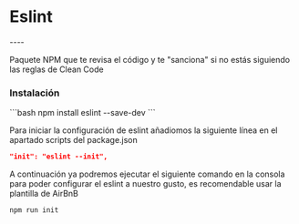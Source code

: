 <h1>Eslint</h1>
----

<p>Paquete NPM que te revisa el código y te "sanciona" si no estás siguiendo las reglas de Clean Code </p>


<h3>Instalación</h3>
```bash
npm install eslint --save-dev
```

Para iniciar la configuración de eslint  añadiomos la siguiente línea en el apartado scripts del package.json

```json
"init": "eslint --init",
```

A continuación ya podremos ejecutar el siguiente comando en la consola para poder configurar el eslint a nuestro gusto, es recomendable usar la plantilla de AirBnB

```bash
npm run init
```